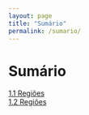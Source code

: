 ```yaml
---
layout: page
title: "Sumário"
permalink: /sumario/
---
```


# Sumário

[1.1 Regiões](./regiao.md)  
[1.2 Regiões](./trocaregiao.md)
